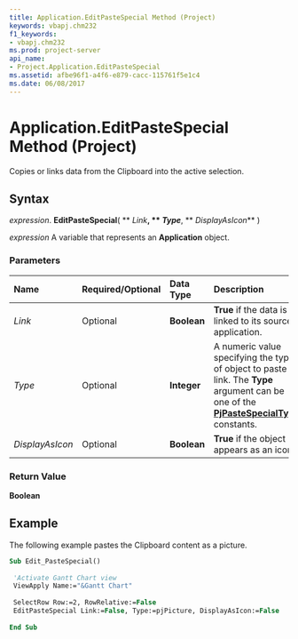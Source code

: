 ```yaml
---
title: Application.EditPasteSpecial Method (Project)
keywords: vbapj.chm232
f1_keywords:
- vbapj.chm232
ms.prod: project-server
api_name:
- Project.Application.EditPasteSpecial
ms.assetid: afbe96f1-a4f6-e879-cacc-115761f5e1c4
ms.date: 06/08/2017
---
```



# Application.EditPasteSpecial Method (Project)

Copies or links data from the Clipboard into the active selection.


## Syntax

 _expression_. **EditPasteSpecial**( ** _Link_**, ** _Type_**, ** _DisplayAsIcon_** )

 _expression_ A variable that represents an **Application** object.


### Parameters



|**Name**|**Required/Optional**|**Data Type**|**Description**|
|:-----|:-----|:-----|:-----|
| _Link_|Optional|**Boolean**|**True** if the data is linked to its source application.|
| _Type_|Optional|**Integer**|A numeric value specifying the type of object to paste or link. The  **Type** argument can be one of the **[PjPasteSpecialType](pjpastespecialtype-enumeration-project.md)** constants.|
| _DisplayAsIcon_|Optional|**Boolean**|**True** if the object appears as an icon.|

### Return Value

 **Boolean**


## Example

The following example pastes the Clipboard content as a picture.


```vb
Sub Edit_PasteSpecial() 
 
 'Activate Gantt Chart view 
 ViewApply Name:="&Gantt Chart" 
 
 SelectRow Row:=2, RowRelative:=False 
 EditPasteSpecial Link:=False, Type:=pjPicture, DisplayAsIcon:=False 
 
End Sub
```


